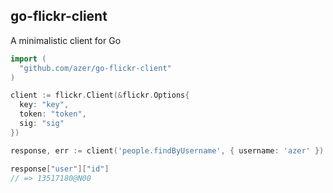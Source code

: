 ## go-flickr-client

A minimalistic client for Go

```go
import (
  "github.com/azer/go-flickr-client"
)

client := flickr.Client(&flickr.Options{
  key: "key",
  token: "token",
  sig: "sig"
})

response, err := client('people.findByUsername', { username: 'azer' })

response["user"]["id"]
// => 13517180@N00
```
